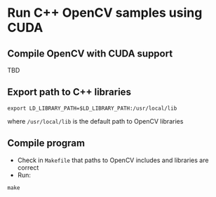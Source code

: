 # Run C++ OpenCV samples using CUDA

## Compile OpenCV with CUDA support

TBD

## Export path to C++ libraries

```
export LD_LIBRARY_PATH=$LD_LIBRARY_PATH:/usr/local/lib
```

where `/usr/local/lib` is the default path to OpenCV libraries

## Compile program

* Check in `Makefile` that paths to OpenCV includes and libraries are correct
* Run:

```
make
```
